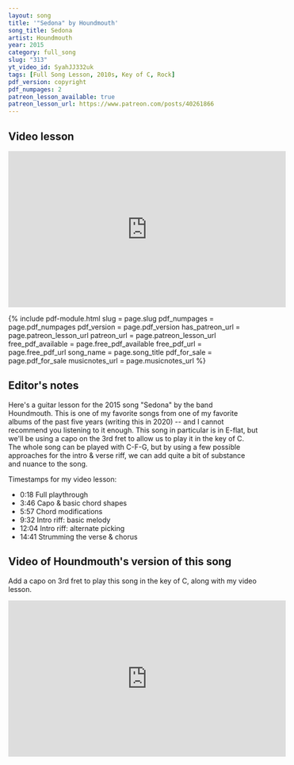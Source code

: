 ```yaml
---
layout: song
title: '"Sedona" by Houndmouth'
song_title: Sedona
artist: Houndmouth
year: 2015
category: full_song
slug: "313"
yt_video_id: SyahJJ332uk
tags: [Full Song Lesson, 2010s, Key of C, Rock]
pdf_version: copyright
pdf_numpages: 2
patreon_lesson_available: true
patreon_lesson_url: https://www.patreon.com/posts/40261866
---
```



<!-- https://youtu.be/SyahJJ332uk -->



## Video lesson

<iframe width="560" height="315" src="https://www.youtube.com/embed/SyahJJ332uk" frameborder="0" allow="accelerometer; autoplay; encrypted-media; gyroscope; picture-in-picture" allowfullscreen></iframe>

{% include pdf-module.html slug = page.slug pdf_numpages = page.pdf_numpages pdf_version = page.pdf_version has_patreon_url = page.patreon_lesson_url patreon_url = page.patreon_lesson_url free_pdf_available = page.free_pdf_available free_pdf_url = page.free_pdf_url song_name = page.song_title pdf_for_sale = page.pdf_for_sale musicnotes_url = page.musicnotes_url %}

## Editor's notes

Here's a guitar lesson for the 2015 song "Sedona" by the band Houndmouth. This is one of my favorite songs from one of my favorite albums of the past five years (writing this in 2020) -- and I cannot recommend you listening to it enough. This song in particular is in E-flat, but we'll be using a capo on the 3rd fret to allow us to play it in the key of C. The whole song can be played with C-F-G, but by using a few possible approaches for the intro & verse riff, we can add quite a bit of substance and nuance to the song.

Timestamps for my video lesson:

- 0:18 Full playthrough
- 3:46 Capo & basic chord shapes
- 5:57 Chord modifications
- 9:32 Intro riff: basic melody
- 12:04 Intro riff: alternate picking
- 14:41 Strumming the verse & chorus

## Video of Houndmouth's version of this song

Add a capo on 3rd fret to play this song in the key of C, along with my video lesson.

<iframe width="560" height="315" src="https://www.youtube.com/embed/Y8wifV5RYr8" frameborder="0" allow="accelerometer; autoplay; encrypted-media; gyroscope; picture-in-picture" allowfullscreen></iframe>
